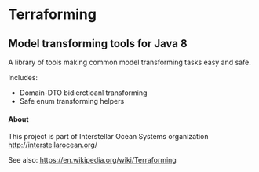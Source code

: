 # Terraforming

## Model transforming tools for Java 8
A library of tools making common model transforming tasks easy and safe.

Includes:
* Domain-DTO bidierctioanl transforming
* Safe enum transforming helpers

#### About
This project is part of Interstellar Ocean Systems organization 
<http://interstellarocean.org/>

See also:
<https://en.wikipedia.org/wiki/Terraforming>
